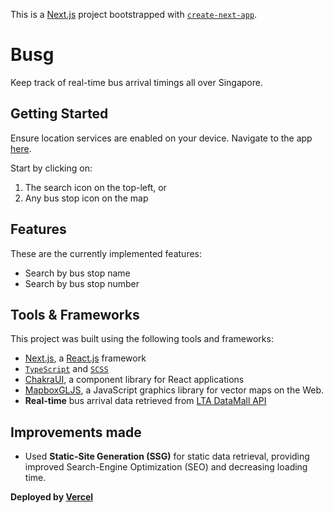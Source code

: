 This is a [Next.js](https://nextjs.org/) project bootstrapped with [`create-next-app`](https://github.com/vercel/next.js/tree/canary/packages/create-next-app).

# Busg

Keep track of real-time bus arrival timings all over Singapore.

## Getting Started

Ensure location services are enabled on your device.
Navigate to the app [here](https://busg.vercel.app).

Start by clicking on:
1. The search icon on the top-left, or
1. Any bus stop icon on the map

## Features

These are the currently implemented features:

* Search by bus stop name
* Search by bus stop number

## Tools & Frameworks

This project was built using the following tools and frameworks:
* [Next.js](https://nextjs.org), a [React.js](https://reactjs.org) framework
* [`TypeScript`](https://www.typescriptlang.org/) and [`SCSS`](https://sass-lang.com/)
* [ChakraUI](https://chakra-ui.com), a component library for React applications
* [MapboxGLJS](https://www.mapbox.com/mapbox-gljs), a JavaScript graphics library for vector maps on the Web.
* **Real-time** bus arrival data retrieved from [LTA DataMall API](https://datamall.lta.gov.sg/content/datamall/en.html)


## Improvements made

* Used **Static-Site Generation (SSG)** for static data retrieval, providing improved Search-Engine Optimization (SEO) and decreasing loading time.


 **Deployed by [Vercel](https://vercel.com)**

